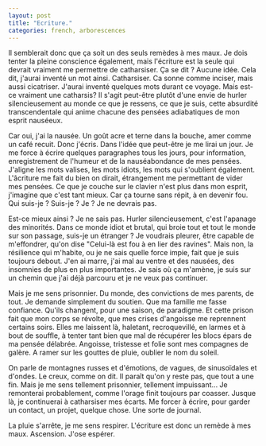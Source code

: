 ```yaml
---
layout: post
title: "Ecriture."
categories: french, arborescences
---
```


Il semblerait donc que ça soit un des seuls remèdes à mes maux. Je dois tenter la pleine conscience également, mais l'écriture est la seule qui devrait vraiment me permettre de catharsiser. Ça se dit ? Aucune idée. Cela dit, j'aurai inventé un mot ainsi. Catharsiser. Ca sonne comme inciser, mais aussi cicatriser. J'aurai inventé quelques mots durant ce voyage. Mais est-ce vraiment une catharsis? Il s'agit peut-être plutôt d'une envie de hurler silencieusement au monde ce que je ressens, ce que je suis, cette absurdité transcendentale qui anime chacune des pensées adiabatiques de mon esprit nauséeux.

Car oui, j'ai la nausée. Un goût acre et terne dans la bouche, amer comme un café recuit. Donc j'écris. Dans l'idée que peut-être je me lirai un jour. Je me force à écrire quelques paragraphes tous les jours, pour information, enregistrement de l'humeur et de la nauséabondance de mes pensées. J'aligne les mots valises, les mots idiots, les mots qui s'oublient également. L'âcriture me fait du bien on dirait, étrangement me permettant de vider mes pensées. Ce que je couche sur le clavier n'est plus dans mon esprit, j'imagine que c'est tant mieux. Car ça tourne sans répit, à en devenir fou. Qui suis-je ? Suis-je ? Je ? Je ne devrais pas. 

Est-ce mieux ainsi ? Je ne sais pas. Hurler silencieusement, c'est l'apanage des minorités. Dans ce monde idiot et brutal, qui broie tout et tout le monde sur son passage, suis-je un étranger ? Je voudrais pleurer, être capable de m'effondrer, qu'on dise "Celui-là est fou à en lier des ravines". Mais non, la résilience qui m'habite, ou je ne sais quelle force impie, fait que je suis toujours debout. J'en ai marre, j'ai mal au ventre et des nausées, des insomnies de plus en plus importantes. Je sais où ça m'amène, je suis sur un chemin que j'ai déjà parcouru et je ne veux pas continuer.

Mais je me sens prisonnier. Du monde, des convictions de mes parents, de tout. Je demande simplement du soutien. Que ma famille me fasse confiance. Qu'ils changent, pour une saison, de paradigme. Et cette prison fait que mon corps se révolte, que mes crises d'angoisse me reprennent certains soirs. Elles me laissent là, haletant, recroquevillé, en larmes et à bout de souffle, à tenter tant bien que mal de récupérer les blocs épars de ma pensée délabrée. Angoisse, tristesse et folie sont mes compagnes de galère. A ramer sur les gouttes de pluie, oublier le nom du soleil. 

On parle de montagnes russes et d'émotions, de vagues, de sinusoïdales et d'ondes. Le creux, comme on dit. Il paraît qu'on y reste pas, que tout a une fin. Mais je me sens tellement prisonnier, tellement impuissant... Je remonterai probablement, comme l'orage finit toujours par coasser. Jusque là, je continuerai à catharsiser mes écarts. Me forcer à écrire, pour garder un contact, un projet, quelque chose. Une sorte de journal.

La pluie s'arrête, je me sens respirer. L'écriture est donc un remède à mes maux. Ascension. J'ose espérer.